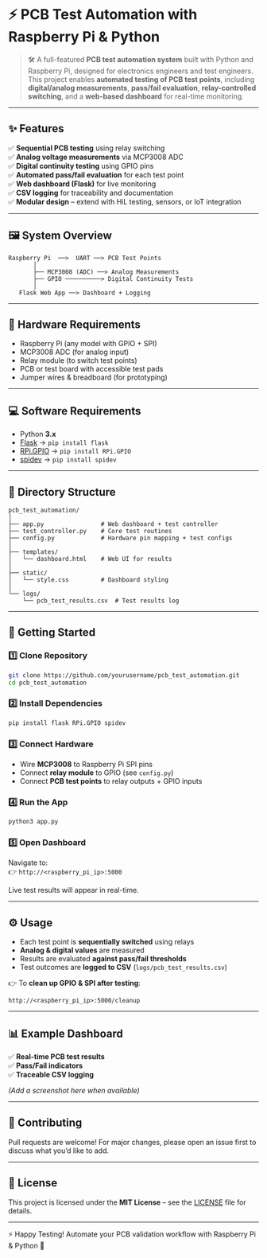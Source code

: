 # ⚡ PCB Test Automation with Raspberry Pi & Python  

> 🛠️ A full-featured **PCB test automation system** built with Python and Raspberry Pi, designed for electronics engineers and test engineers.  
> This project enables **automated testing of PCB test points**, including **digital/analog measurements**, **pass/fail evaluation**, **relay-controlled switching**, and a **web-based dashboard** for real-time monitoring.  

---

## ✨ Features  

✅ **Sequential PCB testing** using relay switching  
✅ **Analog voltage measurements** via MCP3008 ADC  
✅ **Digital continuity testing** using GPIO pins  
✅ **Automated pass/fail evaluation** for each test point  
✅ **Web dashboard (Flask)** for live monitoring  
✅ **CSV logging** for traceability and documentation  
✅ **Modular design** – extend with HiL testing, sensors, or IoT integration  

---

## 🖼️ System Overview  

```
Raspberry Pi  ──>  UART ──> PCB Test Points
       │
       ├── MCP3008 (ADC) ──> Analog Measurements
       ├── GPIO ──────────> Digital Continuity Tests
       │
   Flask Web App ──> Dashboard + Logging
```

---

## 🔧 Hardware Requirements  

- Raspberry Pi (any model with GPIO + SPI)  
- MCP3008 ADC (for analog input)  
- Relay module (to switch test points)  
- PCB or test board with accessible test pads  
- Jumper wires & breadboard (for prototyping)  

---

## 💻 Software Requirements  

- Python **3.x**  
- [Flask](https://flask.palletsprojects.com/) → `pip install flask`  
- [RPi.GPIO](https://pypi.org/project/RPi.GPIO/) → `pip install RPi.GPIO`  
- [spidev](https://pypi.org/project/spidev/) → `pip install spidev`  

---

## 📂 Directory Structure  

```
pcb_test_automation/
│
├── app.py                # Web dashboard + test controller
├── test_controller.py    # Core test routines
├── config.py             # Hardware pin mapping + test configs
│
├── templates/
│   └── dashboard.html    # Web UI for results
│
├── static/
│   └── style.css         # Dashboard styling
│
└── logs/
    └── pcb_test_results.csv  # Test results log
```

---

## 🚀 Getting Started  

### 1️⃣ Clone Repository  
```bash
git clone https://github.com/yourusername/pcb_test_automation.git
cd pcb_test_automation
```

### 2️⃣ Install Dependencies  
```bash
pip install flask RPi.GPIO spidev
```

### 3️⃣ Connect Hardware  
- Wire **MCP3008** to Raspberry Pi SPI pins  
- Connect **relay module** to GPIO (see `config.py`)  
- Connect **PCB test points** to relay outputs + GPIO inputs  

### 4️⃣ Run the App  
```bash
python3 app.py
```

### 5️⃣ Open Dashboard  
Navigate to:  
👉 `http://<raspberry_pi_ip>:5000`  

Live test results will appear in real-time.  

---

## ⚙️ Usage  

- Each test point is **sequentially switched** using relays  
- **Analog & digital values** are measured  
- Results are evaluated **against pass/fail thresholds**  
- Test outcomes are **logged to CSV** (`logs/pcb_test_results.csv`)  

👉 To **clean up GPIO & SPI after testing**:  
```
http://<raspberry_pi_ip>:5000/cleanup
```

---

## 📊 Example Dashboard  

✅ **Real-time PCB test results**  
✅ **Pass/Fail indicators**  
✅ **Traceable CSV logging**  

*(Add a screenshot here when available)*  

---

## 🤝 Contributing  

Pull requests are welcome! For major changes, please open an issue first to discuss what you’d like to add.  

---

## 📜 License  

This project is licensed under the **MIT License** – see the [LICENSE](LICENSE) file for details.  

---

⚡ Happy Testing! Automate your PCB validation workflow with Raspberry Pi & Python 🚀  
